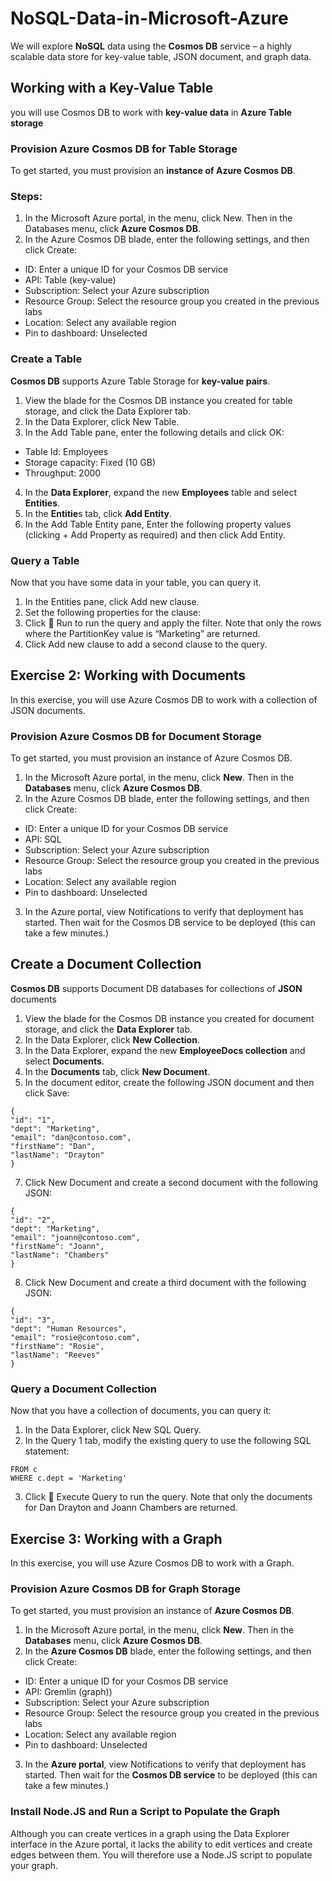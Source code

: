 # NoSQL-Data-in-Microsoft-Azure
We will explore **NoSQL** data using the **Cosmos DB** service – a highly scalable data store for key-value table, JSON document, and graph data.
## Working with a Key-Value Table
you will use Cosmos DB to work with **key-value data** in **Azure Table storage**
### Provision Azure Cosmos DB for Table Storage
To get started, you must provision an **instance of Azure Cosmos DB**.
### Steps:
1. In the Microsoft Azure portal, in the menu, click New. Then in the Databases menu, click **Azure Cosmos DB**.
2. In the Azure Cosmos DB blade, enter the following settings, and then click Create:
- ID: Enter a unique ID for your Cosmos DB service
- API: Table (key-value)
- Subscription: Select your Azure subscription
- Resource Group: Select the resource group you created in the previous labs
- Location: Select any available region
- Pin to dashboard: Unselected
### Create a Table
**Cosmos DB** supports Azure Table Storage for **key-value pairs**.
1. View the blade for the Cosmos DB instance you created for table storage, and click the Data Explorer tab.
2. In the Data Explorer, click New Table.
3. In the Add Table pane, enter the following details and click OK:
- Table Id: Employees
- Storage capacity: Fixed (10 GB)
- Throughput: 2000
4. In the **Data Explorer**, expand the new **Employees** table and select **Entities**.
5. In the **Entitie**s tab, click **Add Entity**.
6. In the Add Table Entity pane, Enter the following property values (clicking + Add Property as required) and then click Add Entity.
### Query a Table
Now that you have some data in your table, you can query it.
1. In the Entities pane, click Add new clause.
2. Set the following properties for the clause:
3. Click  Run to run the query and apply the filter. Note that only the rows where the PartitionKey value is “Marketing” are returned.
4. Click Add new clause to add a second clause to the query.
## Exercise 2: Working with Documents
In this exercise, you will use Azure Cosmos DB to work with a collection of JSON documents.
### Provision Azure Cosmos DB for Document Storage
To get started, you must provision an instance of Azure Cosmos DB.
1. In the Microsoft Azure portal, in the menu, click **New**. Then in the **Databases** menu, click **Azure Cosmos DB**.
2. In the Azure Cosmos DB blade, enter the following settings, and then click Create:
- ID: Enter a unique ID for your Cosmos DB service
- API: SQL
- Subscription: Select your Azure subscription
- Resource Group: Select the resource group you created in the previous labs
- Location: Select any available region
- Pin to dashboard: Unselected
3. In the Azure portal, view Notifications to verify that deployment has started. Then wait for the Cosmos DB service to be deployed (this can take a few minutes.)
## Create a Document Collection
**Cosmos DB** supports Document DB databases for collections of **JSON** documents
1. View the blade for the Cosmos DB instance you created for document storage, and click the **Data Explorer** tab.
2. In the Data Explorer, click **New Collection**.
4. In the Data Explorer, expand the new **EmployeeDocs collection** and select **Documents**.
5. In the **Documents** tab, click **New Document**.
6. In the document editor, create the following JSON document and then click Save:
```
{
"id": "1",
"dept": "Marketing",
"email": "dan@contoso.com",
"firstName": "Dan",
"lastName": "Drayton"
}
```
7. Click New Document and create a second document with the following JSON:
```
{
"id": "2",
"dept": "Marketing",
"email": "joann@contoso.com",
"firstName": "Joann",
"lastName": "Chambers"
}
```
8. Click New Document and create a third document with the following JSON:
```
{
"id": "3",
"dept": "Human Resources",
"email": "rosie@contoso.com",
"firstName": "Rosie",
"lastName": "Reeves"
}
```
### Query a Document Collection
Now that you have a collection of documents, you can query it:
1. In the Data Explorer, click New SQL Query.
2. In the Query 1 tab, modify the existing query to use the following SQL statement:
```SELECT c.firstName, c.lastName
FROM c
WHERE c.dept = 'Marketing'
```
3. Click  Execute Query to run the query. Note that only the documents for Dan Drayton and Joann Chambers are returned.

## Exercise 3: Working with a Graph
In this exercise, you will use Azure Cosmos DB to work with a Graph.
### Provision Azure Cosmos DB for Graph Storage
To get started, you must provision an instance of **Azure Cosmos DB**.

1. In the Microsoft Azure portal, in the menu, click **New**. Then in the **Databases** menu, click **Azure Cosmos DB**.
2. In the **Azure Cosmos DB** blade, enter the following settings, and then click Create:
- ID: Enter a unique ID for your Cosmos DB service
- API: Gremlin (graph))
- Subscription: Select your Azure subscription
- Resource Group: Select the resource group you created in the previous labs
- Location: Select any available region
- Pin to dashboard: Unselected
3. In the **Azure portal**, view Notifications to verify that deployment has started. Then wait for the **Cosmos DB service** to be deployed (this can take a few minutes.)
### Install Node.JS and Run a Script to Populate the Graph
Although you can create vertices in a graph using the Data Explorer interface in the Azure portal, it lacks the ability to edit vertices and create edges between them. You will therefore use a Node.JS script to populate your graph.
